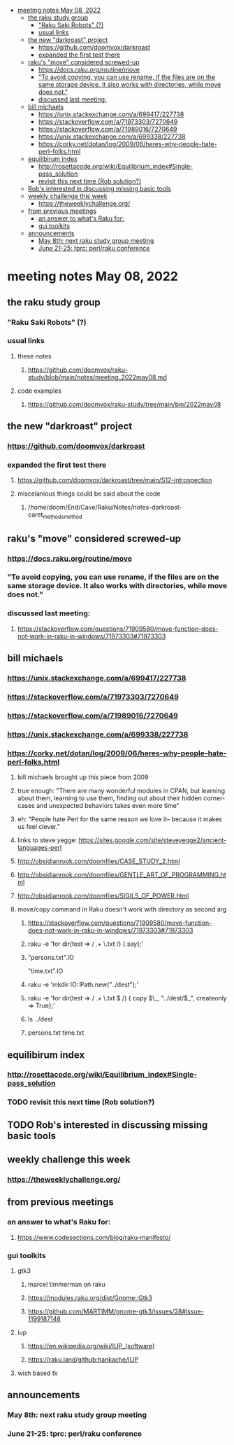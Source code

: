 - [meeting notes May 08, 2022](#orga15ba50)
  - [the raku study group](#orgcfd119d)
    - ["Raku Saki Robots" (?)](#org6705125)
    - [usual links](#org9ad089f)
  - [the new "darkroast" project](#orgb9454fb)
    - [<https://github.com/doomvox/darkroast>](#org5bf4f80)
    - [expanded the first test there](#org89d4e40)
  - [raku's "move" considered screwed-up](#org154b82d)
    - [<https://docs.raku.org/routine/move>](#org3cf2f1d)
    - ["To avoid copying, you can use rename, if the files are on the same storage device. It also works with directories, while move does not."](#orgf8eef4f)
    - [discussed last meeting:](#orgee02676)
  - [bill michaels](#org916b172)
    - [<https://unix.stackexchange.com/a/699417/227738>](#org8679d7e)
    - [<https://stackoverflow.com/a/71973303/7270649>](#org7f48c4d)
    - [<https://stackoverflow.com/a/71989016/7270649>](#org7c16c2a)
    - [<https://unix.stackexchange.com/a/699338/227738>](#org8aec9f7)
    - [<https://corky.net/dotan/log/2009/06/heres-why-people-hate-perl-folks.html>](#org12d9b76)
  - [equilibirum index](#org925df56)
    - [<http://rosettacode.org/wiki/Equilibrium_index#Single-pass_solution>](#org9041238)
    - [revisit this next time (Rob solution?)](#org96425b6)
  - [Rob's interested in discussing missing basic tools](#org4b26afc)
  - [weekly challenge this week](#orgb47218b)
    - [<https://theweeklychallenge.org/>](#orgccd1c1b)
  - [from previous meetings](#orgc1f6aec)
    - [an answer to what's Raku for:](#org0e79753)
    - [gui toolkits](#org0b6243c)
  - [announcements](#org0203cf1)
    - [May 8th: next raku study group meeting](#org22b2e48)
    - [June 21-25: tprc: perl/raku conference](#org70673d6)


<a id="orga15ba50"></a>

# meeting notes May 08, 2022


<a id="orgcfd119d"></a>

## the raku study group


<a id="org6705125"></a>

### "Raku Saki Robots" (?)


<a id="org9ad089f"></a>

### usual links

1.  these notes

    1.  <https://github.com/doomvox/raku-study/blob/main/notes/meeting_2022may08.md>

2.  code examples

    1.  <https://github.com/doomvox/raku-study/tree/main/bin/2022may08>


<a id="orgb9454fb"></a>

## the new "darkroast" project


<a id="org5bf4f80"></a>

### <https://github.com/doomvox/darkroast>


<a id="org89d4e40"></a>

### expanded the first test there

1.  <https://github.com/doomvox/darkroast/tree/main/S12-introspection>

2.  miscelanious things could be said about the code

    1.  /home/doom/End/Cave/Raku/Notes/notes-darkroast-caret<sub>methods</sub><sub>method</sub>


<a id="org154b82d"></a>

## raku's "move" considered screwed-up


<a id="org3cf2f1d"></a>

### <https://docs.raku.org/routine/move>


<a id="orgf8eef4f"></a>

### "To avoid copying, you can use rename, if the files are on the same storage device. It also works with directories, while move does not."


<a id="orgee02676"></a>

### discussed last meeting:

1.  <https://stackoverflow.com/questions/71909580/move-function-does-not-work-in-raku-in-windows/71973303#71973303>


<a id="org916b172"></a>

## bill michaels


<a id="org8679d7e"></a>

### <https://unix.stackexchange.com/a/699417/227738>


<a id="org7f48c4d"></a>

### <https://stackoverflow.com/a/71973303/7270649>


<a id="org7c16c2a"></a>

### <https://stackoverflow.com/a/71989016/7270649>


<a id="org8aec9f7"></a>

### <https://unix.stackexchange.com/a/699338/227738>


<a id="org12d9b76"></a>

### <https://corky.net/dotan/log/2009/06/heres-why-people-hate-perl-folks.html>

1.  bill michaels brought up this piece from 2009

2.  true enough: "There are many wonderful modules in CPAN, but learning about them, learning to use them, finding out about their hidden corner-cases and unexpected behaviors takes even more time"

3.  eh: "People hate Perl for the same reason we love it&#x2013; because it makes us feel clever."

4.  links to steve yegge: <https://sites.google.com/site/steveyegge2/ancient-languages-perl>

5.  <http://obsidianrook.com/doomfiles/CASE_STUDY_2.html>

6.  <http://obsidianrook.com/doomfiles/GENTLE_ART_OF_PROGRAMMING.html>

7.  <http://obsidianrook.com/doomfiles/SIGILS_OF_POWER.html>

8.  move/copy command in Raku doesn't work with directory as second arg

    1.  <https://stackoverflow.com/questions/71909580/move-function-does-not-work-in-raku-in-windows/71973303#71973303>
    
    2.  raku -e 'for dir(test => / .+ \\.txt /) {.say};'
    
    3.  "persons.txt".IO
    
        "time.txt".IO
    
    4.  raku -e 'mkdir IO::Path.new("../dest");'
    
    5.  raku -e 'for dir(test => / .+ \\.txt $ /) { copy $\_, "../dest/$\_", createonly => True};'
    
    6.  ls ../dest
    
    7.  persons.txt time.txt


<a id="org925df56"></a>

## equilibirum index


<a id="org9041238"></a>

### <http://rosettacode.org/wiki/Equilibrium_index#Single-pass_solution>


<a id="org96425b6"></a>

### TODO revisit this next time (Rob solution?)


<a id="org4b26afc"></a>

## TODO Rob's interested in discussing missing basic tools


<a id="orgb47218b"></a>

## weekly challenge this week


<a id="orgccd1c1b"></a>

### <https://theweeklychallenge.org/>


<a id="orgc1f6aec"></a>

## from previous meetings


<a id="org0e79753"></a>

### an answer to what's Raku for:

1.  <https://www.codesections.com/blog/raku-manifesto/>


<a id="org0b6243c"></a>

### gui toolkits

1.  gtk3

    1.  marcel timmerman on raku
    
    2.  <https://modules.raku.org/dist/Gnome::Gtk3>
    
    3.  <https://github.com/MARTIMM/gnome-gtk3/issues/28#issue-1199187148>

2.  iup

    1.  <https://en.wikipedia.org/wiki/IUP_(software)>
    
    2.  <https://raku.land/github:hankache/IUP>

3.  wish based tk


<a id="org0203cf1"></a>

## announcements


<a id="org22b2e48"></a>

### May 8th: next raku study group meeting


<a id="org70673d6"></a>

### June 21-25: tprc: perl/raku conference
